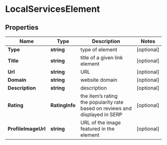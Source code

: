 # LocalServicesElement


## Properties

| Name | Type | Description | Notes |
|------------ | ------------- | ------------- | -------------|
**Type** | **string** | type of element |[optional]|
**Title** | **string** | title of a given link element |[optional]|
**Url** | **string** | URL |[optional]|
**Domain** | **string** | website domain |[optional]|
**Description** | **string** | description |[optional]|
**Rating** | **RatingInfo** | the item’s rating <br>the popularity rate based on reviews and displayed in SERP |[optional]|
**ProfileImageUrl** | **string** | URL of the image featured in the element |[optional]|